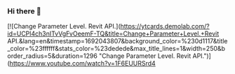 ### Hi there 👋

[![Change Parameter Level. Revit API.](https://ytcards.demolab.com/?id=UCPl4ch3nITvVgFvOeemF-TQ&title=Change+Parameter+Level.+Revit API.&lang=en&timestamp=1692043807&background_color=%230d1117&title_color=%23ffffff&stats_color=%23dedede&max_title_lines=1&width=250&border_radius=5&duration=1296 "Change Parameter Level. Revit API.")](https://www.youtube.com/watch?v=1F6EUURSrd4

<!--
**AnnaAntonovna/AnnaAntonovna** is a ✨ _special_ ✨ repository because its `README.md` (this file) appears on your GitHub profile.

Here are some ideas to get you started:

- 🔭 I’m currently working on ...
- 🌱 I’m currently learning ...
- 👯 I’m looking to collaborate on ...
- 🤔 I’m looking for help with ...
- 💬 Ask me about ...
- 📫 How to reach me: ...
- 😄 Pronouns: ...
- ⚡ Fun fact: ...
-->
